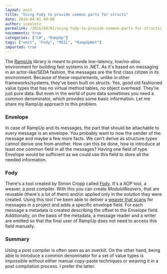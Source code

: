 ```yaml
---
layout: post
title: "Using Fody to provide common parts for structs"
date: 2016-04-01 09:00
author: scooletz
permalink: /2016/04/01/using-fody-to-provide-common-parts-for-structs/
nocomments: true
categories: ["C#", "RampUp"]
tags: ["emit", "Fody", "MSIL", "RampUpNet"]
imported: true
---
```


The [RampUp](https://github.com/Scooletz/RampUp) library is meant to provide low-latency, low/no-alloc environment for building fast systems in .NET. As it's based on messaging in an actor-like/SEDA fashion, the messages are the first class citizen in its environment. Because of these requirements, unlike in other frameworks/systems, they've been built on structs. Yes, good old fashioned value types that has no virtual method tables, no object overhead. They're just pure data. But even in the world of pure data sometimes you need a common denominator, which provides some basic information. Let me share my RampUp approach to this problem.

### Envelope

In case of RampUp and its messages, the part that should be attachable to every message is an envelope. You probably want to now the sender of the message and maybe a few more facts. We can't derive as structure types cannot derive one from another. How can this be done, how to introduce at least one common field in all the messages? Having one field of type Envelope would be sufficient as we could use this field to store all the needed information.

### Fody

There's a tool created by Simon Cropp called [Fody](https://github.com/Fody/Fody). It's a AOP tool, a weaver, a post compiler. With this you can create *ModuleWeavers*, that are reusable (there's a lot of them) and/or applied only in the solution they were created. Using this tool I've been able to deliver a [weaver that scans](https://github.com/Scooletz/RampUp/blob/master/src/RampUp.Enveloper.Fody/ModuleWeaver.cs) for messages in a project and adds a specific envelope field. For each message a metadata is created describing the offset to the *Envelope* field. Additionally, on the basis of the metadata, a message reader and a writer are emitted so that the final user of RampUp does not need to access this field manually.

### Summary

Using a post compiler is often seen as an overkill. On the other hand, being able to introduce a common denominator for a set of value types is impossible without either manual copy-paste techniques or weaving it in a post compilation process. I prefer the latter.
